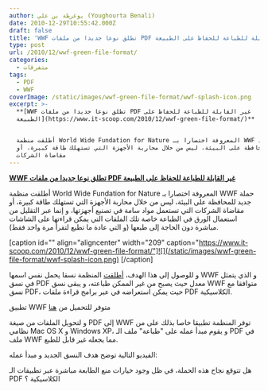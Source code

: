 ```yaml
---
author: يوغرطة بن علي (Youghourta Benali)
date: 2010-12-29T10:55:42.000Z
draft: false
title: 'WWF تطلق نوعا جديدا من ملفات PDF غير القابلة للطباعة للحفاظ على الطبيعة '
type: post
url: /2010/12/wwf-green-file-format/
categories:
  - متفرقات
tags:
  - PDF
  - WWF
coverImage: /static/images/wwf-green-file-format/wwf-splash-icon.png
excerpt: >-
  **[WWF تطلق نوعا جديدا من ملفات PDF غير القابلة للطباعة للحفاظ على
  الطبيعة](https://www.it-scoop.com/2010/12/wwf-green-file-format/)**


  أطلقت منظمة World Wide Fundation for Nature المعروفة اختصارا بـ WWF حملة جديد
  للمحافظة على البيئة، ليس من خلال محاربة الأجهزة التي تستهلك طاقة كبيرة، أو
  مقاضاة الشركات
---
```

**[WWF تطلق نوعا جديدا من ملفات PDF غير القابلة للطباعة للحفاظ على الطبيعة](https://www.it-scoop.com/2010/12/wwf-green-file-format/)**

أطلقت منظمة World Wide Fundation for Nature المعروفة اختصارا بـ WWF حملة جديد للمحافظة على البيئة، ليس من خلال محاربة الأجهزة التي تستهلك طاقة كبيرة، أو مقاضاة الشركات التي تستعمل مواد سامة في تصنيع أجهزتها، و إنما عبر التقليل من استعمال الورق في الطباعة خاصة تلك الملفات التي يمكن قراءتها على الشاشات مباشرة دون الحاجة إلى طبعها (و التي عادة ما تطبع لتقرأ مرة واحد فقط).

\[caption id="" align="aligncenter" width="209" caption="https://www.it-scoop.com/2010/12/wwf-green-file-format/"]![](/static/images/wwf-green-file-format/wwf-splash-icon.png) \[/caption]

و للوصول إلى هذا الهدف، [أطلقت](http://www.saveaswwf.com/en/what-is-it.html) المنظمة نسقا يحمل نفس اسمها WWF و الذي يتمثل في نسق PDF معدل حيث يصبح من غير الممكن طباعته، و يبقى نسق WWF متوافقا مع نسق PDF، حيث يمكن استعراضه في عبر برامج قراءة ملفات PDF الكلاسيكية.

تطبيق WWF متوفر للتحميل من [هنا](http://www.saveaswwf.com/en/)

و لتحويل الملفات من صيغة PDF إلى WWF توفر المنظمة تطبيقا خاصا بذلك على من نظامي Mac OS X و Windows XP، و يقوم مبدأ عمله على "طباعة" ملف الـ PDF في ملف WWF مما يجعله غير قابل للطبع.

الفيديو التالية توضح هدف النسق الجديد و مبدأ عمله:

هل تتوقع نجاح هذه الحملة، في ظل وجود خيارات منع الطابعة مباشرة عبر تطبيقات الـ PDF الكلاسيكية ؟
